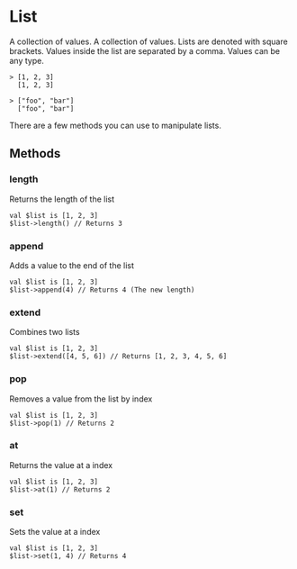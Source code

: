 # List

A collection of values. A collection of values. Lists are denoted with square brackets. Values inside the list are separated by a comma. Values can be any type.

```
> [1, 2, 3]
  [1, 2, 3]
  
> ["foo", "bar"]
  ["foo", "bar"]
```

There are a few methods you can use to manipulate lists.

## Methods

### length

Returns the length of the list

```
val $list is [1, 2, 3]
$list->length() // Returns 3
```

### append

Adds a value to the end of the list

```
val $list is [1, 2, 3]
$list->append(4) // Returns 4 (The new length)
```

### extend

Combines two lists

```
val $list is [1, 2, 3]
$list->extend([4, 5, 6]) // Returns [1, 2, 3, 4, 5, 6]
```

### pop

Removes a value from the list by index

```
val $list is [1, 2, 3]
$list->pop(1) // Returns 2
```

### at

Returns the value at a index

```
val $list is [1, 2, 3]
$list->at(1) // Returns 2
```

### set

Sets the value at a index

```
val $list is [1, 2, 3]
$list->set(1, 4) // Returns 4
```

